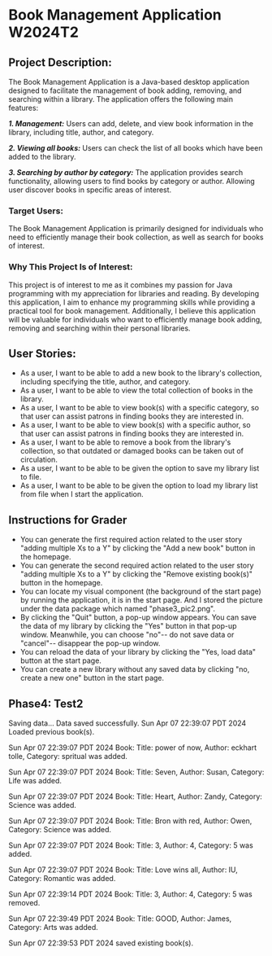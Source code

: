 #  Book Management Application W2024T2

## Project Description:
The Book Management Application is a Java-based desktop application designed to facilitate the management of book adding, removing, and searching within a library. The application offers the following main features:

***1. Management:*** Users can add, delete, and view book information in the library, including title, author, and category.

***2. Viewing all books:*** Users can check the list of all books which have been added to the library.

***3. Searching by author by category:*** The application provides search functionality, allowing users to find books by category or author. Allowing user discover books in specific areas of interest.

### Target Users:
The Book Management Application is primarily designed for individuals who need to efficiently manage their book collection, as well as search for books of interest.
### Why This Project Is of Interest:
This project is of interest to me as it combines my passion for Java programming with my appreciation for libraries and reading. By developing this application, I aim to enhance my programming skills while providing a practical tool for book management. Additionally, I believe this application will be valuable for individuals who want to efficiently manage book adding, removing and searching within their personal libraries.

## User Stories:
- As a user, I want to be able to add a new book to the library's collection, including specifying the title, author, and category.
- As a user, I want to be able to view the total collection of books in the library.
- As a user, I want to be able to view book(s) with a specific category, so that user can assist patrons in finding books they are interested in.
- As a user, I want to be able to view book(s) with a specific author, so that user can assist patrons in finding books they are interested in.
- As a user, I want to be able to remove a book from the library's collection, so that outdated or damaged books can be taken out of circulation.
- As a user, I want to be able to be given the option to save my library list to file.
- As a user, I want to be able to be given the option to load my library list from file when I start the application.

## Instructions for Grader
- You can generate the first required action related to the user story "adding multiple Xs to a Y" by clicking the "Add a new book" button in the homepage. 
- You can generate the second required action related to the user story "adding multiple Xs to a Y" by clicking the "Remove existing book(s)" button in the homepage.
- You can locate my visual component (the background of the start page) by running the application, it is in the start page. And I stored the picture under the data package which named "phase3_pic2.png".
- By clicking the "Quit" button, a pop-up window appears. You can save the data of my library by clicking the "Yes" button in that pop-up window.
Meanwhile, you can choose "no"-- do not save data or "cancel"-- disappear the pop-up window.
- You can reload the data of your library by clicking the "Yes, load data" button at the start page.
- You can create a new library without any saved data by clicking "no, create a new one" button in the start page.

## Phase4: Test2
Saving data...
Data saved successfully.
Sun Apr 07 22:39:07 PDT 2024
Loaded previous book(s).

Sun Apr 07 22:39:07 PDT 2024
Book: Title: power of now, Author: eckhart tolle, Category: spritual was added.

Sun Apr 07 22:39:07 PDT 2024
Book: Title: Seven, Author: Susan, Category: Life was added.

Sun Apr 07 22:39:07 PDT 2024
Book: Title: Heart, Author: Zandy, Category: Science was added.

Sun Apr 07 22:39:07 PDT 2024
Book: Title: Bron with red, Author: Owen, Category: Science was added.

Sun Apr 07 22:39:07 PDT 2024
Book: Title: 3, Author: 4, Category: 5 was added.

Sun Apr 07 22:39:07 PDT 2024
Book: Title: Love wins all, Author: IU, Category: Romantic was added.

Sun Apr 07 22:39:14 PDT 2024
Book: Title: 3, Author: 4, Category: 5 was removed.

Sun Apr 07 22:39:49 PDT 2024
Book: Title: GOOD, Author: James, Category: Arts was added.

Sun Apr 07 22:39:53 PDT 2024
saved existing book(s).
